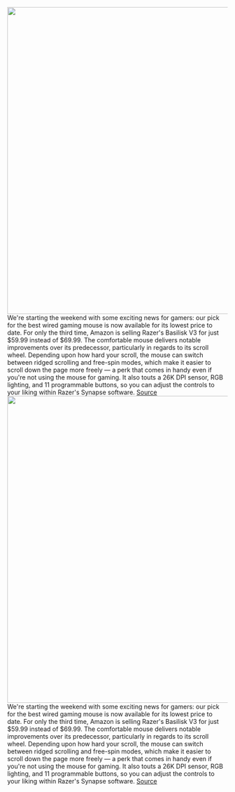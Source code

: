 <img src='https://cdn.vox-cdn.com/thumbor/fvUQzovQoXulRZvy1xv-LZrWpO4=/0x0:2040x1360/1200x800/filters:focal(857x517:1183x843)/cdn.vox-cdn.com/uploads/chorus_image/image/70393671/cfaulkner_141231_4910_0005.0.jpg' width='700px' /><br/>
We're starting the weekend with some exciting news for gamers: our pick for the best wired gaming mouse is now available for its lowest price to date. For only the third time, Amazon is selling Razer's Basilisk V3 for just $59.99 instead of $69.99. The comfortable mouse delivers notable improvements over its predecessor, particularly in regards to its scroll wheel. Depending upon how hard your scroll, the mouse can switch between ridged scrolling and free-spin modes, which make it easier to scroll down the page more freely — a perk that comes in handy even if you're not using the mouse for gaming. It also touts a 26K DPI sensor, RGB lighting, and 11 programmable buttons, so you can adjust the controls to your liking within Razer's Synapse software.
<a href='https://www.theverge.com/good-deals/2022/1/15/22883789/razers-basilisk-v3-jabra-elite-3-75t-blue-yeti-mic-xbox-series-s-dji-mavic-mini-drone-deal-sale'> Source <a/><img src='https://cdn.vox-cdn.com/thumbor/fvUQzovQoXulRZvy1xv-LZrWpO4=/0x0:2040x1360/1200x800/filters:focal(857x517:1183x843)/cdn.vox-cdn.com/uploads/chorus_image/image/70393671/cfaulkner_141231_4910_0005.0.jpg' width='700px' /><br/>
We're starting the weekend with some exciting news for gamers: our pick for the best wired gaming mouse is now available for its lowest price to date. For only the third time, Amazon is selling Razer's Basilisk V3 for just $59.99 instead of $69.99. The comfortable mouse delivers notable improvements over its predecessor, particularly in regards to its scroll wheel. Depending upon how hard your scroll, the mouse can switch between ridged scrolling and free-spin modes, which make it easier to scroll down the page more freely — a perk that comes in handy even if you're not using the mouse for gaming. It also touts a 26K DPI sensor, RGB lighting, and 11 programmable buttons, so you can adjust the controls to your liking within Razer's Synapse software.
<a href='https://www.theverge.com/good-deals/2022/1/15/22883789/razers-basilisk-v3-jabra-elite-3-75t-blue-yeti-mic-xbox-series-s-dji-mavic-mini-drone-deal-sale'> Source <a/>